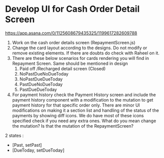 # Develop UI for Cash Order Detail Screen

https://app.asana.com/0/1125608679435325/1199617282609788

1. Work on the cash order details screen (RepaymentScreen.js)
2. Change the card layout according to the designs. Do not modify or remove existing elements. If there are doubts do check with Raheel on it.
3. There are these below scenarios for cards rendering you will find in Repayment Screen. Same should be mentioned in design
   1. Paid off /Recharged detail screen (Closed)
   2. NoPastDueNoDueToday
   3. NoPastDueDueToday
   4. PastDueNoDueToday
   5. PastDueDueToday
4. For payment history check the Payment History screen and include the payment history component with a modification to the mutation to get payment history for that specific order only. There are minor UI modifications on making it a section list and handling of the status of the payments by showing diff icons. We do have most of these icons specified check if you need any extra ones. What do you mean change the mutation? Is that the mutation of the RepaymentScreen?

2 states : 
* [Past, setPast]
* [DueToday, setDueToday]